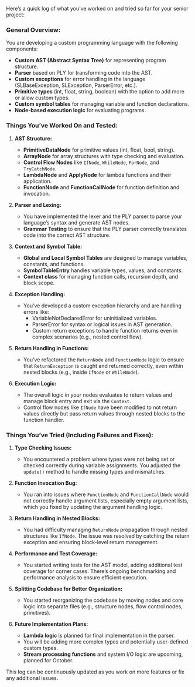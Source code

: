 Here’s a quick log of what you’ve worked on and tried so far for your senior project:

### **General Overview:**
You are developing a custom programming language with the following components:
- **Custom AST (Abstract Syntax Tree)** for representing program structure.
- **Parser** based on PLY for transforming code into the AST.
- **Custom exceptions** for error handling in the language (SLBaseException, SLException, ParserError, etc.).
- **Primitive types** (int, float, string, boolean) with the option to add more or allow custom types.
- **Custom symbol tables** for managing variable and function declarations.
- **Node-based execution logic** for evaluating programs.

### **Things You’ve Worked On and Tested:**

1. **AST Structure:**
   - **PrimitiveDataNode** for primitive values (int, float, bool, string).
   - **ArrayNode** for array structures with type checking and evaluation.
   - **Control Flow Nodes** like `IfNode`, `WhileNode`, `ForNode`, and `TryCatchNode`.
   - **LambdaNode** and **ApplyNode** for lambda functions and their application.
   - **FunctionNode** and **FunctionCallNode** for function definition and invocation.

2. **Parser and Lexing:**
   - You have implemented the lexer and the PLY parser to parse your language’s syntax and generate AST nodes.
   - **Grammar Testing** to ensure that the PLY parser correctly translates code into the correct AST structure.
   
3. **Context and Symbol Table:**
   - **Global and Local Symbol Tables** are designed to manage variables, constants, and functions.
   - **SymbolTableEntry** handles variable types, values, and constants.
   - **Context class** for managing function calls, recursion depth, and block scope.

4. **Exception Handling:**
   - You’ve developed a custom exception hierarchy and are handling errors like:
     - VariableNotDeclaredError for uninitialized variables.
     - ParserError for syntax or logical issues in AST generation.
     - Custom return exceptions to handle function returns even in complex scenarios (e.g., nested control flow).
   
5. **Return Handling in Functions:**
   - You’ve refactored the `ReturnNode` and `FunctionNode` logic to ensure that `ReturnException` is caught and returned correctly, even within nested blocks (e.g., inside `IfNode` or `WhileNode`).
   
6. **Execution Logic:**
   - The overall logic in your nodes evaluates to return values and manage block entry and exit via the `Context`.
   - Control flow nodes like `IfNode` have been modified to not return values directly but pass return values through nested blocks to the function handler.

### **Things You’ve Tried (Including Failures and Fixes):**

1. **Type Checking Issues:**
   - You encountered a problem where types were not being set or checked correctly during variable assignments. You adjusted the `update()` method to handle missing types and mismatches.

2. **Function Invocation Bug:**
   - You ran into issues where `FunctionNode` and `FunctionCallNode` would not correctly handle argument lists, especially empty argument lists, which you fixed by updating the argument handling logic.

3. **Return Handling in Nested Blocks:**
   - You had difficulty managing `ReturnNode` propagation through nested structures like `IfNode`. The issue was resolved by catching the return exception and ensuring block-level return management.

4. **Performance and Test Coverage:**
   - You started writing tests for the AST model, adding additional test coverage for corner cases. There’s ongoing benchmarking and performance analysis to ensure efficient execution.

5. **Splitting Codebase for Better Organization:**
   - You started reorganizing the codebase by moving nodes and core logic into separate files (e.g., structure nodes, flow control nodes, primitives).

6. **Future Implementation Plans:**
   - **Lambda logic** is planned for final implementation in the parser.
   - You will be adding more complex types and potentially user-defined custom types.
   - **Stream processing functions** and system I/O logic are upcoming, planned for October.

This log can be continuously updated as you work on more features or fix any additional issues.